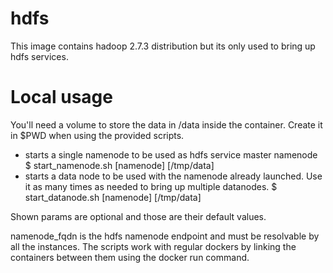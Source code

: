 # hdfs

This image contains hadoop 2.7.3 distribution but its only used to bring up hdfs services.

# Local usage

You'll need a volume to store the data in /data inside the container. Create it in $PWD when using the provided scripts. 

 * starts a single namenode to be used as hdfs service master namenode
    $ start_namenode.sh [namenode] [/tmp/data]
 * starts a data node to be used with the namenode already launched. Use it as many times as needed to bring up multiple datanodes.
    $ start_datanode.sh [namenode] [/tmp/data]

Shown params are optional and those are their default values.

namenode_fqdn is the hdfs namenode endpoint and must be resolvable by all the instances. The scripts work with regular dockers by linking the containers between them using the docker run command.

